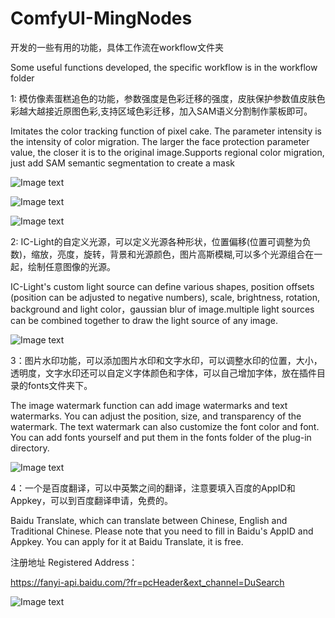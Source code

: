 # ComfyUI-MingNodes

开发的一些有用的功能，具体工作流在workflow文件夹

Some useful  functions developed, the specific workflow is in the workflow folder

1: 模仿像素蛋糕追色的功能，参数强度是色彩迁移的强度，皮肤保护参数值皮肤色彩越大越接近原图色彩,支持区域色彩迁移，加入SAM语义分割制作蒙板即可。

Imitates the color tracking function of pixel cake. The parameter intensity is the intensity of color migration. The larger the face protection parameter value, the closer it is to the original image.Supports regional color migration, just add SAM semantic segmentation to create a mask

![Image text](https://github.com/mingsky-ai/ComfyUI-MingNodes/blob/main/images/imitation1.png?raw=true)

![Image text](https://github.com/mingsky-ai/ComfyUI-MingNodes/blob/main/images/imitation2.png?raw=true)

![Image text](https://github.com/mingsky-ai/ComfyUI-MingNodes/blob/main/images/imitation3.png?raw=true)

2: IC-Light的自定义光源，可以定义光源各种形状，位置偏移(位置可调整为负数)，缩放，亮度，旋转，背景和光源颜色，图片高斯模糊,可以多个光源组合在一起，绘制任意图像的光源。

IC-Light's custom light source can define various shapes, position offsets (position can be adjusted to negative numbers), scale, brightness, rotation, background and light color，gaussian blur of image.multiple light sources can be combined together to draw the light source of any image.

![Image text](https://github.com/mingsky-ai/ComfyUI-MingNodes/blob/main/images/light_source.png?raw=true)

3：图片水印功能，可以添加图片水印和文字水印，可以调整水印的位置，大小，透明度，文字水印还可以自定义字体颜色和字体，可以自己增加字体，放在插件目录的fonts文件夹下。

The image watermark function can add image watermarks and text watermarks. You can adjust the position, size, and transparency of the watermark. The text watermark can also customize the font color and font. You can add fonts yourself and put them in the fonts folder of the plug-in directory.

![Image text](https://github.com/mingsky-ai/ComfyUI-MingNodes/blob/main/images/watermark.png?raw=true)

4：一个是百度翻译，可以中英繁之间的翻译，注意要填入百度的AppID和Appkey，可以到百度翻译申请，免费的。

Baidu Translate, which can translate between Chinese, English and Traditional Chinese. Please note that you need to fill in Baidu's AppID and Appkey. You can apply for it at Baidu Translate, it is free.

注册地址 Registered Address：

<https://fanyi-api.baidu.com/?fr=pcHeader&ext_channel=DuSearch>

![Image text](https://github.com/mingsky-ai/ComfyUI-MingNodes/blob/main/images/baidu_translate.png?raw=true)







